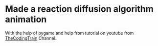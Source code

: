 # Made a reaction diffusion algorithm animation
With the help of pygame and help from tutorial on youtube from <a href='https://www.youtube.com/channel/UCvjgXvBlbQiydffZU7m1_aw'>TheCodingTrain</a> Channel.
